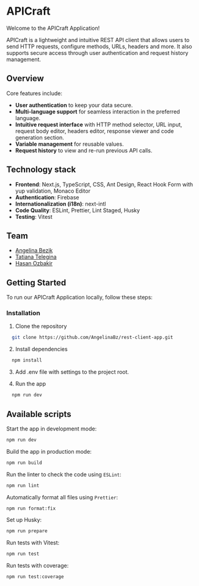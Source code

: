 # APICraft

Welcome to the APICraft Application!

APICraft is a lightweight and intuitive REST API client that allows users to send HTTP requests, configure methods, URLs, headers and more. It also supports secure access through user authentication and request history management.

## Overview

Core features include:
- **User authentication** to keep your data secure.
- **Multi-language support** for seamless interaction in the preferred language.
- **Intuitive request interface** with HTTP method selector, URL input, request body editor, headers editor, response viewer and code generation section.
- **Variable management** for reusable values.
- **Request history** to view and re-run previous API calls.

## Technology stack

- **Frontend**: Next.js, TypeScript, CSS, Ant Design, React Hook Form with yup validation, Monaco Editor
- **Authentication**: Firebase
- **Internationalization (i18n)**: next-intl
- **Code Quality**: ESLint, Prettier, Lint Staged, Husky
- **Testing**: Vitest

## Team

- [Angelina Bezik](https://github.com/AngelinaBz)
- [Tatiana Telegina](https://github.com/pambaka)
- [Hasan Ozbakir](https://github.com/hasanozbakir)

## Getting Started

To run our APICraft Application locally, follow these steps:

### Installation

1. Clone the repository

```sh
  git clone https://github.com/AngelinaBz/rest-client-app.git
```

2. Install dependencies

```sh
  npm install
```

3. Add .env file with settings to the project root.

4. Run the app

```sh
  npm run dev
```

## Available scripts

Start the app in development mode:

```sh
npm run dev
```

Build the app in production mode:

```sh
npm run build
```

Run the linter to check the code using `ESLint`:

```sh
npm run lint
```

Automatically format all files using `Prettier`:

```sh
npm run format:fix
```

Set up Husky:

```sh
npm run prepare
```

Run tests with Vitest:

```sh
npm run test
```

Run tests with coverage:

```sh
npm run test:coverage
```
